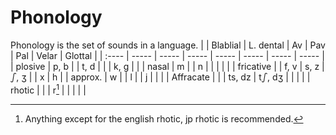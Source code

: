 # Phonology
Phonology is the set of sounds in a language.
|  | Blablial | L. dental | Av | Pav | Pal | Velar | Glottal |
| :---- | ----- | ----- | ----- | ----- | ----- | ----- | ----- |
| plosive | p, b |  | t, d |  |  | k, g |  |
| nasal | m |  | n |  |  |  |  |
| fricative |  | f, v | s, z | ഽ, ʒ |  | x | h |
| approx. | w |  | l |  | j |  |  |
| Affracate  |  |  | ts, dz | tഽ, dʒ |  |  |  |
| rhotic |  |  | r[^1] |  |  |  |  |

[^1]: Anything except for the english rhotic, jp rhotic is recommended.
